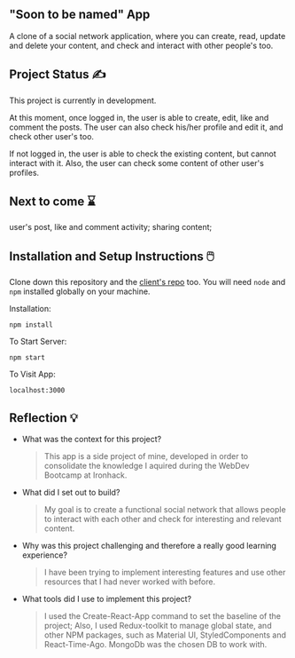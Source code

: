 ## "Soon to be named" App


A clone of a social network application, where you can create, read, update and delete your content, and check and interact with other people's too. 


## Project Status :writing_hand:

This project is currently in development. 

At this moment, once logged in, the user is able to create, edit, like and comment the posts. The user can also check his/her profile and edit it, and check other user's too. 

If not logged in, the user is able to check the existing content, but cannot interact with it. Also, the user can check some content of other user's profiles. 


## Next to come :hourglass:
user's post, like and comment activity; sharing content;


## Installation and Setup Instructions :computer_mouse:

Clone down this repository and the [client's repo](https://github.com/miloliveira/client) too. You will need `node` and `npm` installed globally on your machine.  

Installation:

`npm install`  

To Start Server:

`npm start`  

To Visit App:

`localhost:3000`  

## Reflection :bulb:
  - What was the context for this project? 
    > This app is a side project of mine, developed in order to consolidate the knowledge I aquired during the WebDev Bootcamp at Ironhack.
  - What did I set out to build? 
    > My goal is to create a functional social network that allows people to interact with each other and check for interesting and relevant content. 
  - Why was this project challenging and therefore a really good learning experience?
    > I have been trying to implement interesting features and use other resources that I had never worked with before. 
  - What tools did I use to implement this project? 
    >I used the Create-React-App command to set the baseline of the project; Also, I used Redux-toolkit to manage global state, and other NPM packages, such as Material UI, StyledComponents and React-Time-Ago. MongoDb was the chosen DB to work with.
